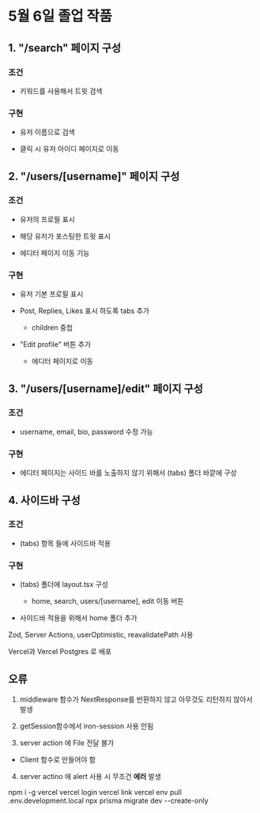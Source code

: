 # 5월 6일 졸업 작품

## 1. "/search" 페이지 구성

### 조건

- 키워드를 사용해서 트윗 검색

### 구현

- 유저 이름으로 검색

- 클릭 시 유저 아이디 페이지로 이동

## 2. "/users/[username]" 페이지 구성

### 조건

- 유저의 프로필 표시

- 해당 유저가 포스팅한 트윗 표시

- 에디터 페이지 이동 기능

### 구현

- 유저 기본 프로필 표시

- Post, Replies, Likes 표시 하도록 tabs 추가

    - children 중첩

- "Edit profile" 버튼 추가

    - 에디터 페이지로 이동

## 3. "/users/[username]/edit" 페이지 구성

### 조건

- username, email, bio, password 수정 가능

### 구현

- 에디터 페이지는 사이드 바를 노출하지 않기 위해서 (tabs) 폴더 바깥에 구성

## 4. 사이드바 구성

### 조건

- (tabs) 항목 들에 사이드바 적용

### 구현

- (tabs) 폴더에 layout.tsx 구성

    - home, search, users/[username], edit 이동 버튼

- 사이드바 적용을 위해서 home 폴더 추가

Zod, Server Actions, userOptimistic, reavalidatePath 사용

Vercel과 Vercel Postgres 로 배포

## 오류

1. middleware 함수가 NextResponse를 반환하지 않고 아무것도 리턴하지 않아서 발생

2. getSession함수에서 iron-session 사용 안됨

3. server action 에 File 전달 불가

- Client 함수로 만들어야 함

4. server actino 에 alert 사용 시 무조건 **에러** 발생

npm i -g vercel
vercel login
vercel link
vercel env pull .env.development.local
npx prisma migrate dev --create-only
